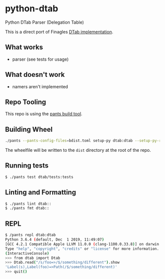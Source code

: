 # python-dtab
Python DTab Parser (Delegation Table)

This is a direct port of Finagles [DTab implementation](http://twitter.github.io/finagle/guide/Names.html).

## What works
* parser (see tests for usage)

## What doesn't work
* namers aren't implemented

## Repo Tooling
This repo is using the [pants build tool](https://github.com/pantsbuild/pants/).

## Building Wheel
```sh
./pants --pants-config-files=bdist.toml setup-py dtab:dtab --setup-py-run="bdist_wheel --universal -d ../"
```
The wheelfile will be written to the `dist` directory at the root of the repo.

## Running tests
```sh
$ ./pants test dtab/tests:tests
```

## Linting and Formatting
```sh
$ ./pants lint dtab::
$ ./pants fmt dtab::
```

## REPL
```sh
$ /pants repl dtab:dtab
Python 3.6.4 (default, Dec  1 2019, 11:49:07)
[GCC 4.2.1 Compatible Apple LLVM 11.0.0 (clang-1100.0.33.8)] on darwin
Type "help", "copyright", "credits" or "license" for more information.
(InteractiveConsole)
>>> from dtab import Dtab
>>> Dtab.read("/s/foo=>/$/something/different").show
'Label(s),Label(foo)=>Path(/$/something/different)'
>>> quit()
```

